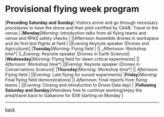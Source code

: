 
# [](#header-1) Provisional flying week program


|**Preceding Saturday and Sunday**| Visitors arrive and go through necessary procedures to have the drone and their pilot certified by CAAB. Travel to the venue.|
|**Monday**|_Morning:_ Introduction talks from all flying teams and venue and RPAS safety checks |
||Afternoon Assemble drones in workspace and do first test flights at field |
||Evening Keynote speaker (Drones and Agriculture)|
|**Tuesday**|_Morning:_ Flying field |
|| _Afternoon: Workshop time*|
||__Evening:_ Keynote speaker (Drones in Earth Science)|
|**Wednesday**|_Morning:_ Flying field for dawn critical experiments|
|| _Afternoon:_ Workshop time*|
||_Evening:_ Keynote speaker (Drones in Conservations Science)|
|**Thursday**|_Morning:_ Workshop time*|
|| _Afternoon:_ Flying field |
||_Evening:_ Late flying for sunset experiments|
|**Friday**|_Morning:_ Final flying field demonstrations|
|| _Afternoon:_ Final reports from flying teams |
||_Evening:_ Closing and introduction to Drone Data day) 
|
|**Following Saturday and Sunday**|Attendees free to continue working/enjoy the area/travel back to Gabarone for IDW starting on Monday |


* * *
[back](./)
